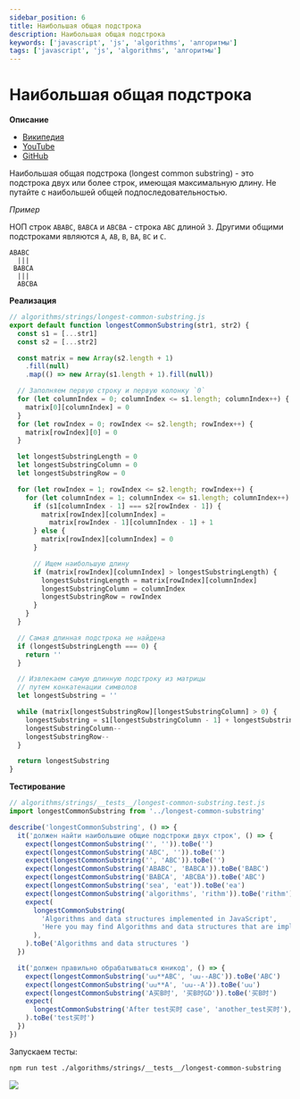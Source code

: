 ```yaml
---
sidebar_position: 6
title: Наибольшая общая подстрока
description: Наибольшая общая подстрока
keywords: ['javascript', 'js', 'algorithms', 'алгоритмы']
tags: ['javascript', 'js', 'algorithms', 'алгоритмы']
---
```


# Наибольшая общая подстрока

__Описание__

- [Википедия](https://ru.wikipedia.org/wiki/%D0%9D%D0%B0%D0%B8%D0%B1%D0%BE%D0%BB%D1%8C%D1%88%D0%B0%D1%8F_%D0%BE%D0%B1%D1%89%D0%B0%D1%8F_%D0%BF%D0%BE%D0%B4%D1%81%D1%82%D1%80%D0%BE%D0%BA%D0%B0)
- [YouTube](https://www.youtube.com/watch?v=BysNXJHzCEs)
- [GitHub](https://github.com/harryheman/algorithms-data-structures/blob/main/src/algorithms/strings/longest-common-substring.js)

Наибольшая общая подстрока (longest common substring) - это подстрока двух или более строк, имеющая максимальную длину. Не путайте с наибольшей общей подпоследовательностью.

_Пример_

НОП строк `ABABC`, `BABCA` и `ABCBA` - строка `ABC` длиной `3`. Другими общими подстроками являются `A`, `AB`, `B`, `BA`, `BC` и `C`.

```
ABABC
  |||
 BABCA
  |||
  ABCBA
```

__Реализация__

```javascript
// algorithms/strings/longest-common-substring.js
export default function longestCommonSubstring(str1, str2) {
  const s1 = [...str1]
  const s2 = [...str2]

  const matrix = new Array(s2.length + 1)
    .fill(null)
    .map(() => new Array(s1.length + 1).fill(null))

  // Заполняем первую строку и первую колонку `0`
  for (let columnIndex = 0; columnIndex <= s1.length; columnIndex++) {
    matrix[0][columnIndex] = 0
  }
  for (let rowIndex = 0; rowIndex <= s2.length; rowIndex++) {
    matrix[rowIndex][0] = 0
  }

  let longestSubstringLength = 0
  let longestSubstringColumn = 0
  let longestSubstringRow = 0

  for (let rowIndex = 1; rowIndex <= s2.length; rowIndex++) {
    for (let columnIndex = 1; columnIndex <= s1.length; columnIndex++) {
      if (s1[columnIndex - 1] === s2[rowIndex - 1]) {
        matrix[rowIndex][columnIndex] =
          matrix[rowIndex - 1][columnIndex - 1] + 1
      } else {
        matrix[rowIndex][columnIndex] = 0
      }

      // Ищем наибольшую длину
      if (matrix[rowIndex][columnIndex] > longestSubstringLength) {
        longestSubstringLength = matrix[rowIndex][columnIndex]
        longestSubstringColumn = columnIndex
        longestSubstringRow = rowIndex
      }
    }
  }

  // Самая длинная подстрока не найдена
  if (longestSubstringLength === 0) {
    return ''
  }

  // Извлекаем самую длинную подстроку из матрицы
  // путем конкатенации символов
  let longestSubstring = ''

  while (matrix[longestSubstringRow][longestSubstringColumn] > 0) {
    longestSubstring = s1[longestSubstringColumn - 1] + longestSubstring
    longestSubstringColumn--
    longestSubstringRow--
  }

  return longestSubstring
}
```

__Тестирование__

```javascript
// algorithms/strings/__tests__/longest-common-substring.test.js
import longestCommonSubstring from '../longest-common-substring'

describe('longestCommonSubstring', () => {
  it('должен найти наибольшие общие подстроки двух строк', () => {
    expect(longestCommonSubstring('', '')).toBe('')
    expect(longestCommonSubstring('ABC', '')).toBe('')
    expect(longestCommonSubstring('', 'ABC')).toBe('')
    expect(longestCommonSubstring('ABABC', 'BABCA')).toBe('BABC')
    expect(longestCommonSubstring('BABCA', 'ABCBA')).toBe('ABC')
    expect(longestCommonSubstring('sea', 'eat')).toBe('ea')
    expect(longestCommonSubstring('algorithms', 'rithm')).toBe('rithm')
    expect(
      longestCommonSubstring(
        'Algorithms and data structures implemented in JavaScript',
        'Here you may find Algorithms and data structures that are implemented in JavaScript',
      ),
    ).toBe('Algorithms and data structures ')
  })

  it('должен правильно обрабатываться юникод', () => {
    expect(longestCommonSubstring('𐌵𐌵**ABC', '𐌵𐌵--ABC')).toBe('ABC')
    expect(longestCommonSubstring('𐌵𐌵**A', '𐌵𐌵--A')).toBe('𐌵𐌵')
    expect(longestCommonSubstring('A买B时', '买B时GD')).toBe('买B时')
    expect(
      longestCommonSubstring('After test买时 case', 'another_test买时'),
    ).toBe('test买时')
  })
})
```

Запускаем тесты:

```bash
npm run test ./algorithms/strings/__tests__/longest-common-substring
```

<img src="https://habrastorage.org/webt/i2/q_/dp/i2q_dpebr_kqeqgokj_l97kxbmk.png" />
